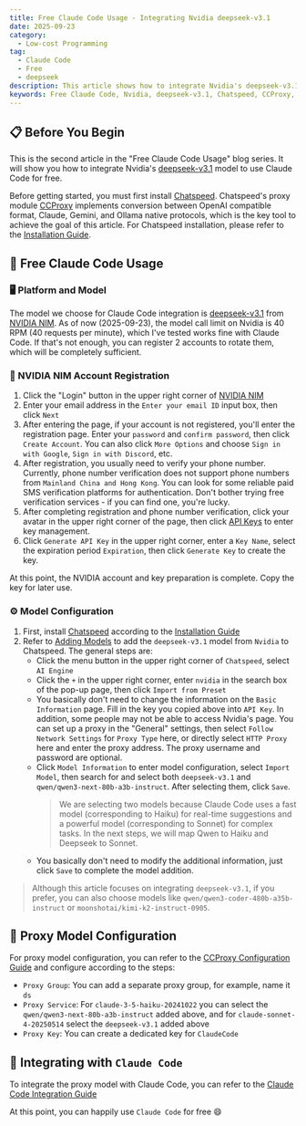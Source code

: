 ```yaml
---
title: Free Claude Code Usage - Integrating Nvidia deepseek-v3.1
date: 2025-09-23
category:
  - Low-cost Programming
tag:
  - Claude Code
  - Free
  - deepseek
description: This article shows how to integrate Nvidia's deepseek-v3.1 model to use Claude Code for free, detailing the process via Chatspeed's CCProxy module for protocol conversion.
keywords: Free Claude Code, Nvidia, deepseek-v3.1, Chatspeed, CCProxy, protocol conversion, low-cost programming, Claude Code, Free, deepseek
---
```


## 📋 Before You Begin

This is the second article in the "Free Claude Code Usage" blog series. It will show you how to integrate Nvidia's [deepseek-v3.1](https://build.nvidia.com/deepseek-ai/deepseek-v3_1) model to use Claude Code for free.

Before getting started, you must first install [Chatspeed](https://github.com/aidyou/chatspeed/releases). Chatspeed's proxy module [CCProxy](../../ccproxy/) implements conversion between OpenAI compatible format, Claude, Gemini, and Ollama native protocols, which is the key tool to achieve the goal of this article. For Chatspeed installation, please refer to the [Installation Guide](../../guide/installation.md).

## 🚀 Free Claude Code Usage

### 🖥️ Platform and Model

The model we choose for Claude Code integration is [deepseek-v3.1](https://build.nvidia.com/deepseek-ai/deepseek-v3_1) from [NVIDIA NIM](https://build.nvidia.com/models). As of now (2025-09-23), the model call limit on Nvidia is 40 RPM (40 requests per minute), which I've tested works fine with Claude Code. If that's not enough, you can register 2 accounts to rotate them, which will be completely sufficient.

### 📝 NVIDIA NIM Account Registration

1. Click the "Login" button in the upper right corner of [NVIDIA NIM](https://build.nvidia.com/models)
2. Enter your email address in the `Enter your email ID` input box, then click `Next`
3. After entering the page, if your account is not registered, you'll enter the registration page. Enter your `password` and `confirm password`, then click `Create Account`. You can also click `More Options` and choose `Sign in with Google`, `Sign in with Discord`, etc.
4. After registration, you usually need to verify your phone number. Currently, phone number verification does not support phone numbers from `Mainland China and Hong Kong`. You can look for some reliable paid SMS verification platforms for authentication. Don't bother trying free verification services - if you can find one, you're lucky.
5. After completing registration and phone number verification, click your avatar in the upper right corner of the page, then click [API Keys](https://build.nvidia.com/settings/api-keys) to enter key management.
6. Click `Generate API Key` in the upper right corner, enter a `Key Name`, select the expiration period `Expiration`, then click `Generate Key` to create the key.

At this point, the NVIDIA account and key preparation is complete. Copy the key for later use.

### ⚙️ Model Configuration

1. First, install [Chatspeed](https://chatspeed.aidyou.ai) according to the [Installation Guide](../../guide/installation.md)
2. Refer to [Adding Models](../../guide/quickStart.html#adding-models) to add the `deepseek-v3.1` model from `Nvidia` to Chatspeed. The general steps are:
   - Click the menu button in the upper right corner of `Chatspeed`, select `AI Engine`
   - Click the `+` in the upper right corner, enter `nvidia` in the search box of the pop-up page, then click `Import from Preset`
   - You basically don't need to change the information on the `Basic Information` page. Fill in the key you copied above into `API Key`. In addition, some people may not be able to access Nvidia's page. You can set up a proxy in the "General" settings, then select `Follow Network Settings` for `Proxy Type` here, or directly select `HTTP Proxy` here and enter the proxy address. The proxy username and password are optional.
   - Click `Model Information` to enter model configuration, select `Import Model`, then search for and select both `deepseek-v3.1` and `qwen/qwen3-next-80b-a3b-instruct`. After selecting them, click `Save`.
     > We are selecting two models because Claude Code uses a fast model (corresponding to Haiku) for real-time suggestions and a powerful model (corresponding to Sonnet) for complex tasks. In the next steps, we will map Qwen to Haiku and Deepseek to Sonnet.
   - You basically don't need to modify the additional information, just click `Save` to complete the model addition.

> Although this article focuses on integrating `deepseek-v3.1`, if you prefer, you can also choose models like `qwen/qwen3-coder-480b-a35b-instruct` or `moonshotai/kimi-k2-instruct-0905`.

## 🔄 Proxy Model Configuration

For proxy model configuration, you can refer to the [CCProxy Configuration Guide](../../ccproxy/configuration.md) and configure according to the steps:

- `Proxy Group`: You can add a separate proxy group, for example, name it `ds`
- `Proxy Service`: For `claude-3-5-haiku-20241022` you can select the `qwen/qwen3-next-80b-a3b-instruct` added above, and for `claude-sonnet-4-20250514` select the `deepseek-v3.1` added above
- `Proxy Key`: You can create a dedicated key for `ClaudeCode`

## 🔌 Integrating with `Claude Code`

To integrate the proxy model with Claude Code, you can refer to the [Claude Code Integration Guide](../../ccproxy/claude-code.md)

At this point, you can happily use `Claude Code` for free 😄
